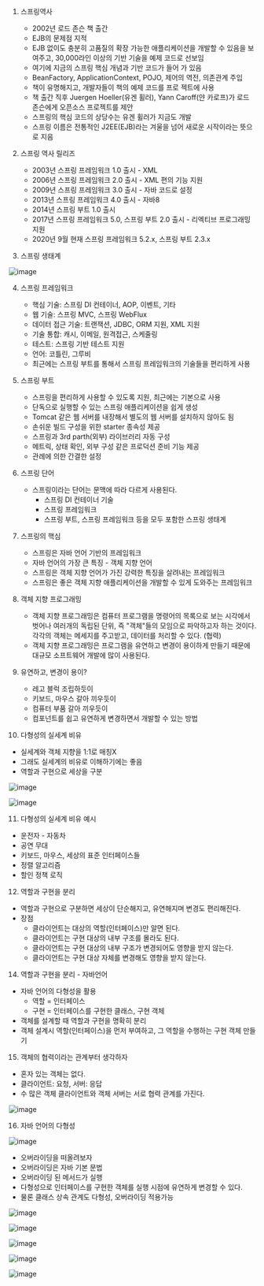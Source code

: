 1. 스프링역사
   - 2002년 로드 존슨 책 출간
   - EJB의 문제점 지적
   - EJB 없이도 충분히 고품질의 확장 가능한 애플리케이션을 개발할 수 있음을 보여주고, 30,000라인 이상의 기반 기술을 예제 코드로 선보임
   - 여기에 지금의 스프링 핵심 개념과 기반 코드가 들어 가 있음
   - BeanFactory, ApplicationContext, POJO, 제어의 역전, 의존관계 주입
   - 책이 유명해지고, 개발자들이 책의 예제 코드를 프로 젝트에 사용
   - 책 출간 직후 Juergen Hoeller(유겐 휠러), Yann Caroff(얀 카로프)가 로드 존슨에게 오픈소스 프로젝트를 제안
   - 스프링의 핵심 코드의 상당수는 유겐 휠러가 지금도 개발
   - 스프링 이름은 전통적인 J2EE(EJB)라는 겨울을 넘어 새로운 시작이라는 뜻으로 지음

2. 스프링 역사 릴리즈
   - 2003년 스프링 프레임워크 1.0 출시 - XML 
   - 2006년 스프링 프레임워크 2.0 출시 - XML 편의 기능 지원
   - 2009년 스프링 프레임워크 3.0 출시 - 자바 코드로 설정
   - 2013년 스프링 프레임워크 4.0 출시 - 자바8
   - 2014년 스프링 부트 1.0 출시
   - 2017년 스프링 프레임워크 5.0, 스프링 부트 2.0 출시 - 리엑티브 프로그래밍 지원
   - 2020년 9월 현재 스프링 프레임워크 5.2.x, 스프링 부트 2.3.x

3. 스프링 생태계 
 
![image](https://user-images.githubusercontent.com/102012155/173049942-0903a4ea-3b4d-49a8-9398-e7a82b2e5a21.png)

4. 스프링 프레임워크
   - 핵심 기술: 스프링 DI 컨테이너, AOP, 이벤트, 기타
   - 웹 기술: 스프링 MVC, 스프링 WebFlux
   - 데이터 접근 기술: 트랜잭션, JDBC, ORM 지원, XML 지원
   - 기술 통합: 캐시, 이메일, 원격접근, 스케줄링
   - 테스트: 스프링 기반 테스트 지원
   - 언어: 코틀린, 그루비
   - 최근에는 스프링 부트를 통해서 스프링 프레임워크의 기술들을 편리하게 사용

5. 스프링 부트
   - 스프링을 편리하게 사용할 수 있도록 지원, 최근에는 기본으로 사용
   - 단독으로 실행할 수 있는 스프링 애플리케이션을 쉽게 생성
   - Tomcat 같은 웹 서버를 내장해서 별도의 웹 서버를 설치하지 않아도 됨
   - 손쉬운 빌드 구성을 위한 starter 종속성 제공
   - 스프링과 3rd parth(외부) 라이브러리 자동 구성
   - 메트릭, 상태 확인, 외부 구성 같은 프로덕션 준비 기능 제공
   - 관례에 의한 간결한 설정

6. 스프링 단어 
   - 스프링이라는 단어는 문맥에 따라 다르게 사용된다.
      - 스프링 DI 컨테이너 기술
      - 스프링 프레임워크
      - 스프링 부트, 스프링 프레임워크 등을 모두 포함한 스프링 생태계

7. 스프링의 핵심
   - 스프링은 자바 언어 기반의 프레임워크
   - 자바 언어의 가장 큰 특징 - 객체 지향 언어
   - 스프링은 객체 지향 언어가 가진 강력한 특징을 살려내는 프레임워크
   - 스프링은 좋은 객체 지향 애플리케이션을 개발할 수 있게 도와주는 프레임워크

8. 객체 지향 프로그래밍 
   - 객체 지향 프로그래밍은 컴퓨터 프로그램을 명령어의 목록으로 보는 시각에서 벗어나 여러개의 독립된 단위, 즉 "객체"들의 모임으로 파악하고자 하는 것이다. 
     각각의 객체는 메세지를 주고받고, 데이터를 처리할 수 있다. (협력)
   - 객체 지향 프로그래밍은 프로그램을 유연하고 변경이 용이하게 만들기 때문에 대규모 소프트웨어 개발에 많이 사용된다.

9. 유연하고, 변경이 용이?
   - 레고 블럭 조립하듯이
   - 키보드, 마우스 갈아 끼우듯이
   - 컴퓨터 부품 갈아 끼우듯이
   - 컴포넌트를 쉽고 유연하게 변경하면서 개발할 수 있는 방법

10. 다형성의 실세계 비유
   - 실세계와 객체 지향을 1:1로 매칭X
   - 그래도 실세계의 비유로 이해하기에는 좋음
   - 역할과 구현으로 세상을 구분
   
   ![image](https://user-images.githubusercontent.com/102012155/173052964-4f7138cc-0023-42de-a8ed-9f6941bb9269.png)

   ![image](https://user-images.githubusercontent.com/102012155/173053026-8e9ff1ea-41c1-4940-93cf-9de1bdaf560e.png)

11. 다형성의 실세계 비유 예시
   - 운전자 - 자동차
   - 공연 무대
   - 키보드, 마우스, 세상의 표준 인터페이스들
   - 정렬 알고리즘
   - 할인 정책 로직

12. 역할과 구현을 분리
   - 역할과 구현으로 구분하면 세상이 단순해지고, 유연해지며 변경도 편리해진다.
   - 장점
      - 클라이언트는 대상의 역할(인터페이스)만 알면 된다. 
      - 클라이언트는 구현 대상의 내부 구조를 몰라도 된다.
      - 클라이언트는 구현 대상의 내부 구조가 변경되어도 영향을 받지 않는다.
      - 클라이언트는 구현 대상 자체를 변경해도 영향을 받지 않는다.

14. 역할과 구현을 분리 - 자바언어
   - 자바 언어의 다형성을 활용
      - 역할 = 인터페이스
      - 구현 = 인터페이스를 구현한 클래스, 구현 객체
   - 객체를 설계할 때 역할과 구현을 명확히 분리
   - 객체 설계시 역할(인터페이스)을 먼저 부여하고, 그 역할을 수행하는 구현 객체 만들기

15. 객체의 협력이라는 관계부터 생각하자
   - 혼자 있는 객체는 없다.
   - 클라이언트: 요청, 서버: 응답
   - 수 많은 객체 클라이언트와 객체 서버는 서로 협력 관계를 가진다.
    
   
   ![image](https://user-images.githubusercontent.com/102012155/173053066-7e0f4ea1-167a-43ab-8e9d-92c58941549a.png)


16. 자바 언어의 다형성
   
   ![image](https://user-images.githubusercontent.com/102012155/173053097-e798a0e2-fce1-441a-93ac-fc8e2e94aa7f.png)

   - 오버라이딩을 떠올려보자
   - 오버라이딩은 자바 기본 문법
   - 오버라이딩 된 메서드가 실행
   - 다형성으로 인터페이스를 구현한 객체를 실행 시점에 유연하게 변경할 수 있다.
   - 물론 클래스 상속 관계도 다형성, 오버라이딩 적용가능
   
   ![image](https://user-images.githubusercontent.com/102012155/173053130-0bc95a3e-665f-48af-af2f-5d25426e0529.png)

   ![image](https://user-images.githubusercontent.com/102012155/173053155-4a673556-c466-4948-bcf4-47befa3f15be.png)

![image](https://user-images.githubusercontent.com/102012155/173053180-e8061114-3aa5-4c21-9efe-2fafe78020c8.png)

![image](https://user-images.githubusercontent.com/102012155/173053217-8a9e44a3-08c8-419e-b81e-0b17590feb57.png)

![image](https://user-images.githubusercontent.com/102012155/173053237-44a5ef43-6478-4f22-a8c8-73372dd3a4a7.png)





































